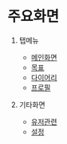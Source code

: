 # 주요화면

1. 탭메뉴
    - [메인화면](./04_메인화면.md)
    - [목표](./05_목표.md)
    - [다이어리](./06_다이어리.md)
    - [프로필](./07_프로필.md)
    
2. 기타화면
    - [유저관련](./08_유저.md)
    - [설정](./09_설정.md)